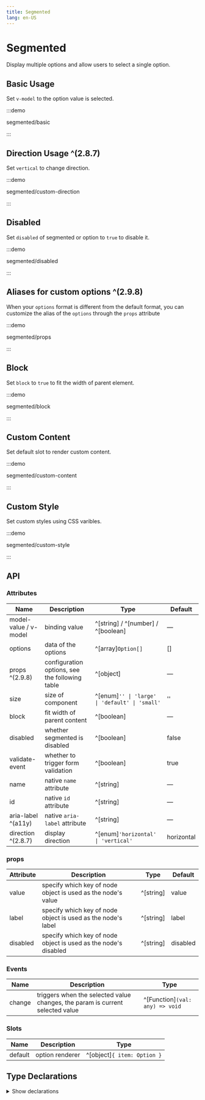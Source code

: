 ```yaml
---
title: Segmented
lang: en-US
---
```


# Segmented

Display multiple options and allow users to select a single option.

## Basic Usage

Set `v-model` to the option value is selected.

:::demo

segmented/basic

:::

## Direction Usage ^(2.8.7)

Set `vertical` to change direction.

:::demo

segmented/custom-direction

:::

## Disabled

Set `disabled` of segmented or option to `true` to disable it.

:::demo

segmented/disabled

:::

## Aliases for custom options ^(2.9.8)

When your `options` format is different from the default format, you can customize the alias of the `options` through the `props` attribute

:::demo

segmented/props

:::

## Block

Set `block` to `true` to fit the width of parent element.

:::demo

segmented/block

:::

## Custom Content

Set default slot to render custom content.

:::demo

segmented/custom-content

:::

## Custom Style

Set custom styles using CSS varibles.

:::demo

segmented/custom-style

:::

## API

### Attributes

| Name                  | Description                                    | Type                                           | Default    |
| --------------------- | ---------------------------------------------- | ---------------------------------------------- | ---------- |
| model-value / v-model | binding value                                  | ^[string] / ^[number] / ^[boolean]             | —          |
| options               | data of the options                            | ^[array]`Option[]`                             | []         |
| props ^(2.9.8)        | configuration options, see the following table | ^[object]                                      | —          |
| size                  | size of component                              | ^[enum]`'' \| 'large' \| 'default' \| 'small'` | ''         |
| block                 | fit width of parent content                    | ^[boolean]                                     | —          |
| disabled              | whether segmented is disabled                  | ^[boolean]                                     | false      |
| validate-event        | whether to trigger form validation             | ^[boolean]                                     | true       |
| name                  | native `name` attribute                        | ^[string]                                      | —          |
| id                    | native `id` attribute                          | ^[string]                                      | —          |
| aria-label ^(a11y)    | native `aria-label` attribute                  | ^[string]                                      | —          |
| direction ^(2.8.7)    | display direction                              | ^[enum]`'horizontal' \| 'vertical'`            | horizontal |

### props

| Attribute | Description                                                     | Type      | Default  |
| --------- | --------------------------------------------------------------- | --------- | -------- |
| value     | specify which key of node object is used as the node's value    | ^[string] | value    |
| label     | specify which key of node object is used as the node's label    | ^[string] | label    |
| disabled  | specify which key of node object is used as the node's disabled | ^[string] | disabled |

### Events

| Name   | Description                                                                   | Type                            |
| ------ | ----------------------------------------------------------------------------- | ------------------------------- |
| change | triggers when the selected value changes, the param is current selected value | ^[Function]`(val: any) => void` |

### Slots

| Name    | Description     | Type                        |
| ------- | --------------- | --------------------------- |
| default | option renderer | ^[object]`{ item: Option }` |

## Type Declarations

<details>
  <summary>Show declarations</summary>

```ts
type Option = Record<string, any> | string | number | boolean
```

</details>
